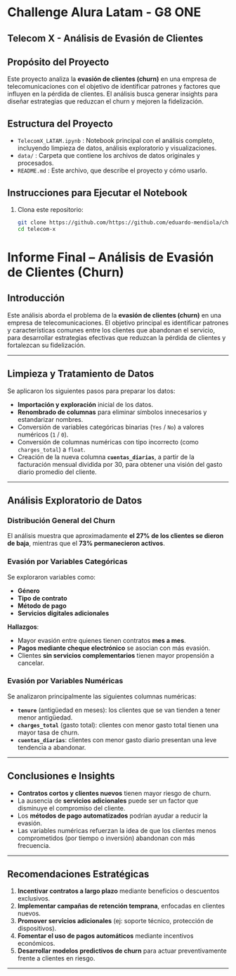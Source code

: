 # Challenge Alura Latam - G8 ONE
## Telecom X - Análisis de Evasión de Clientes

## Propósito del Proyecto

Este proyecto analiza la **evasión de clientes (churn)** en una empresa de telecomunicaciones con el objetivo de identificar patrones y factores que influyen en la pérdida de clientes. El análisis busca generar insights para diseñar estrategias que reduzcan el churn y mejoren la fidelización.

## Estructura del Proyecto

- `TelecomX_LATAM.ipynb` : Notebook principal con el análisis completo, incluyendo limpieza de datos, análisis exploratorio y visualizaciones.
- `data/` : Carpeta que contiene los archivos de datos originales y procesados.
- `README.md` : Este archivo, que describe el proyecto y cómo usarlo.


## Instrucciones para Ejecutar el Notebook

1. Clona este repositorio:
   ```bash
   git clone https://github.com/https://github.com/eduardo-mendiola/challenge-telecomx-alura
   cd telecom-x

# Informe Final – Análisis de Evasión de Clientes (Churn)

## Introducción

Este análisis aborda el problema de la **evasión de clientes (churn)** en una empresa de telecomunicaciones. El objetivo principal es identificar patrones y características comunes entre los clientes que abandonan el servicio, para desarrollar estrategias efectivas que reduzcan la pérdida de clientes y fortalezcan su fidelización.

---

## Limpieza y Tratamiento de Datos

Se aplicaron los siguientes pasos para preparar los datos:

- **Importación y exploración** inicial de los datos.
- **Renombrado de columnas** para eliminar símbolos innecesarios y estandarizar nombres.
- Conversión de variables categóricas binarias (`Yes` / `No`) a valores numéricos (`1` / `0`).
- Conversión de columnas numéricas con tipo incorrecto (como `charges_total`) a `float`.
- Creación de la nueva columna **`cuentas_diarias`**, a partir de la facturación mensual dividida por 30, para obtener una visión del gasto diario promedio del cliente.

---

## Análisis Exploratorio de Datos

### Distribución General del Churn

El análisis muestra que aproximadamente **el 27% de los clientes se dieron de baja**, mientras que el **73% permanecieron activos**.

### Evasión por Variables Categóricas

Se exploraron variables como:

- **Género**
- **Tipo de contrato**
- **Método de pago**
- **Servicios digitales adicionales**

**Hallazgos**:
- Mayor evasión entre quienes tienen contratos **mes a mes**.
- **Pagos mediante cheque electrónico** se asocian con más evasión.
- Clientes **sin servicios complementarios** tienen mayor propensión a cancelar.

### Evasión por Variables Numéricas

Se analizaron principalmente las siguientes columnas numéricas:

- **`tenure`** (antigüedad en meses): los clientes que se van tienden a tener menor antigüedad.
- **`charges_total`** (gasto total): clientes con menor gasto total tienen una mayor tasa de churn.
- **`cuentas_diarias`**: clientes con menor gasto diario presentan una leve tendencia a abandonar.

---

## Conclusiones e Insights

- **Contratos cortos y clientes nuevos** tienen mayor riesgo de churn.
- La ausencia de **servicios adicionales** puede ser un factor que disminuye el compromiso del cliente.
- Los **métodos de pago automatizados** podrían ayudar a reducir la evasión.
- Las variables numéricas refuerzan la idea de que los clientes menos comprometidos (por tiempo o inversión) abandonan con más frecuencia.

---

## Recomendaciones Estratégicas

1. **Incentivar contratos a largo plazo** mediante beneficios o descuentos exclusivos.
2. **Implementar campañas de retención temprana**, enfocadas en clientes nuevos.
3. **Promover servicios adicionales** (ej: soporte técnico, protección de dispositivos).
4. **Fomentar el uso de pagos automáticos** mediante incentivos económicos.
5. **Desarrollar modelos predictivos de churn** para actuar preventivamente frente a clientes en riesgo.

---

